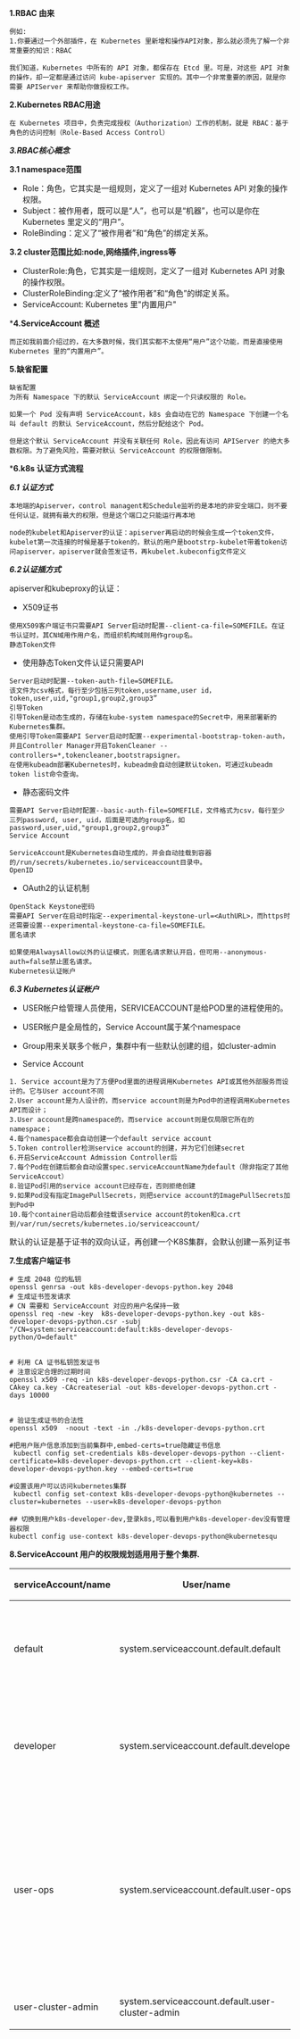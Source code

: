  
**1.RBAC 由来**
```
例如:
1.你要通过一个外部插件，在 Kubernetes 里新增和操作API对象，那么就必须先了解一个非常重要的知识：RBAC

我们知道，Kubernetes 中所有的 API 对象，都保存在 Etcd 里。可是，对这些 API 对象的操作，却一定都是通过访问 kube-apiserver 实现的。其中一个非常重要的原因，就是你需要 APIServer 来帮助你做授权工作。
```


**2.Kubernetes RBAC用途**
```
在 Kubernetes 项目中，负责完成授权（Authorization）工作的机制，就是 RBAC：基于角色的访问控制（Role-Based Access Control）
```

***3.RBAC核心概念***

****3.1 namespace范围****

- Role：角色，它其实是一组规则，定义了一组对 Kubernetes API 对象的操作权限。
- Subject：被作用者，既可以是“人”，也可以是“机器”，也可以是你在 Kubernetes 里定义的“用户”。
- RoleBinding：定义了“被作用者”和“角色”的绑定关系。

****3.2 cluster范围比如:node,网络插件,ingress等****

- ClusterRole:角色，它其实是一组规则，定义了一组对 Kubernetes API 对象的操作权限。
- ClusterRoleBinding:定义了“被作用者”和“角色”的绑定关系。
- ServiceAccount: Kubernetes 里"内置用户"


***4.ServiceAccount 概述** 
```
而正如我前面介绍过的，在大多数时候，我们其实都不太使用“用户”这个功能，而是直接使用 Kubernetes 里的“内置用户”。
```

**5.缺省配置**
```
缺省配置
为所有 Namespace 下的默认 ServiceAccount 绑定一个只读权限的 Role。

如果一个 Pod 没有声明 ServiceAccount，k8s 会自动在它的 Namespace 下创建一个名叫 default 的默认 ServiceAccount，然后分配给这个 Pod。

但是这个默认 ServiceAccount 并没有关联任何 Role，因此有访问 APIServer 的绝大多数权限。为了避免风险，需要对默认 ServiceAccount 的权限做限制。
```


***6.k8s 认证方式流程**

***6.1 认证方式***
```
本地端的Apiserver，control managent和Schedule监听的是本地的非安全端口，则不要任何认证，就拥有最大的权限，但是这个端口之只能运行再本地

node的kubelet和Apiserver的认证：apiserver再启动的时候会生成一个token文件，kubelet第一次连接的时候是基于token的，默认的用户是bootstrp-kubelet带着token访问apiserver，apiserver就会签发证书，再kubelet.kubeconfig文件定义
```

***6.2认证插方式***

apiserver和kubeproxy的认证：

- X509证书
```
使用X509客户端证书只需要API Server启动时配置--client-ca-file=SOMEFILE。在证书认证时，其CN域用作用户名，而组织机构域则用作group名。
静态Token文件
```

-  使用静态Token文件认证只需要API 
```
Server启动时配置--token-auth-file=SOMEFILE。
该文件为csv格式，每行至少包括三列token,username,user id，token,user,uid,"group1,group2,group3”
引导Token
引导Token是动态生成的，存储在kube-system namespace的Secret中，用来部署新的Kubernetes集群。
使用引导Token需要API Server启动时配置--experimental-bootstrap-token-auth，并且Controller Manager开启TokenCleaner --controllers=*,tokencleaner,bootstrapsigner。
在使用kubeadm部署Kubernetes时，kubeadm会自动创建默认token，可通过kubeadm token list命令查询。
```
- 静态密码文件

```
需要API Server启动时配置--basic-auth-file=SOMEFILE，文件格式为csv，每行至少三列password, user, uid，后面是可选的group名，如
password,user,uid,"group1,group2,group3”
Service Account

ServiceAccount是Kubernetes自动生成的，并会自动挂载到容器的/run/secrets/kubernetes.io/serviceaccount目录中。
OpenID
```

- OAuth2的认证机制

```
OpenStack Keystone密码
需要API Server在启动时指定--experimental-keystone-url=<AuthURL>，而https时还需要设置--experimental-keystone-ca-file=SOMEFILE。
匿名请求

如果使用AlwaysAllow以外的认证模式，则匿名请求默认开启，但可用--anonymous-auth=false禁止匿名请求。
Kubernetes认证帐户
```

***6.3 Kubernetes认证帐户***

- USER帐户给管理人员使用，SERVICEACCOUNT是给POD里的进程使用的。

- USER帐户是全局性的，Service Account属于某个namespace
- Group用来关联多个帐户，集群中有一些默认创建的组，如cluster-admin

- Service Account

```
1. Service account是为了方便Pod里面的进程调用Kubernetes API或其他外部服务而设计的。它与User account不同
2.User account是为人设计的，而service account则是为Pod中的进程调用Kubernetes API而设计；
3.User account是跨namespace的，而service account则是仅局限它所在的namespace；
4.每个namespace都会自动创建一个default service account
5.Token controller检测service account的创建，并为它们创建secret
6.开启ServiceAccount Admission Controller后
7.每个Pod在创建后都会自动设置spec.serviceAccountName为default（除非指定了其他ServiceAccout）
8.验证Pod引用的service account已经存在，否则拒绝创建
9.如果Pod没有指定ImagePullSecrets，则把service account的ImagePullSecrets加到Pod中
10.每个container启动后都会挂载该service account的token和ca.crt到/var/run/secrets/kubernetes.io/serviceaccount/
```

默认的认证是基于证书的双向认证，再创建一个K8S集群，会默认创建一系列证书


**7.生成客户端证书**
```
# 生成 2048 位的私钥
openssl genrsa -out k8s-developer-devops-python.key 2048 
# 生成证书签发请求
# CN 需要和 ServiceAccount 对应的用户名保持一致
openssl req -new -key  k8s-developer-devops-python.key -out k8s-developer-devops-python.csr -subj "/CN=system:serviceaccount:default:k8s-developer-devops-python/O=default"
 
 
# 利用 CA 证书私钥签发证书
# 注意设定合理的过期时间
openssl x509 -req -in k8s-developer-devops-python.csr -CA ca.crt -CAkey ca.key -CAcreateserial -out k8s-developer-devops-python.crt -days 10000
 
 
# 验证生成证书的合法性
openssl x509  -noout -text -in ./k8s-developer-devops-python.crt
 
#把用户账户信息添加到当前集群中,embed-certs=true隐藏证书信息
 kubectl config set-credentials k8s-developer-devops-python --client-certificate=k8s-developer-devops-python.crt --client-key=k8s-developer-devops-python.key --embed-certs=true
 
#设置该用户可以访问kubernetes集群
 kubectl config set-context k8s-developer-devops-python@kubernetes --cluster=kubernetes --user=k8s-developer-devops-python
 
## 切换到用户k8s-developer-dev,登录k8s,可以看到用户k8s-developer-dev没有管理器权限
kubectl config use-context k8s-developer-devops-python@kubernetesqu
```


**8.ServiceAccount 用户的权限规划适用用于整个集群.**

  serviceAccount/name   |User/name |权限|用途
  -|-|-|-
  default       |system.serviceaccount.default.default |只读，不包含集群、保密字典|应用 Pod
  developer     |system.serviceaccount.default.developer |只读，不包含集群、保密字典| 开发人员接入k8s
  user-ops      |system.serviceaccount.default.user-ops |只有集群只读权限，无角色/权限管理权，有其他的所有权限| 运维人员接入 k8s
  user-cluster-admin  |system.serviceaccount.default.user-cluster-admin | 超级管理员|兜底   

